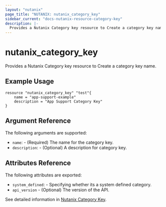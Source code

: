 ```yaml
---
layout: "nutanix"
page_title: "NUTANIX: nutanix_category_key"
sidebar_current: "docs-nutanix-resource-category-key"
description: |-
  Provides a Nutanix Category key resource to Create a category key name.
---
```


# nutanix_category_key

Provides a Nutanix Category key resource to Create a category key name.

## Example Usage

```hcl
resource "nutanix_category_key" "test"{
    name = "app-support-example"
    description = "App Support Category Key"
}
```

## Argument Reference

The following arguments are supported:

* `name`: - (Required) The name for the category key.
* `description`: - (Optional) A description for category key.

## Attributes Reference

The following attributes are exported:

* `system_defined`: - Specifying whether its a system defined category.
* `api_version` - (Optional) The version of the API.

See detailed information in [Nutanix Category Key](https://www.nutanix.dev/api_references/prism-central-v3/#/c67191febf803-create-or-update-a-category-key).
